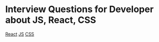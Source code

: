 # Interview Questions for Developer about JS, React, CSS

[React](./questions/questions_react.md)
[JS](./questions/questions_js.md)
[CSS](./questions/questions_css.md)
